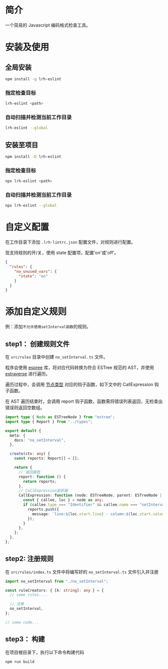 # 简介

一个简易的 Javascript 编码格式检查工具。

# 安装及使用

## 全局安装

```bash
npm install -g lrh-eslint
```

### 指定检查目标

```bash
lrh-eslint <path>
```

### 自动扫描并检测当前工作目录

```bash
lrh-eslint --global
```

## 安装至项目

```bash
npm install -D lrh-eslint
```

### 指定检查目标

```bash
npx lrh-eslint <path>
```

### 自动扫描并检测当前工作目录

```bash
npx lrh-eslint --global
```

# 自定义配置

在工作目录下添加 `.lrh-lintrc.json` 配置文件，对规则进行配置。

现支持规则的开/关，使用 state 配置项，配置'on'或'off'。

```json
{
  "rules": {
    "no_unused_vars": {
      "state": "on"
    }
  }
}
```

# 添加自定义规则

例：添加`不允许使用setInterval函数`的规则。

## step1： 创建规则文件

在 `src/rules` 目录中创建 `no_setInterval.ts` 文件。

程序会使用 [espree](https://github.com/eslint/js/tree/main/packages/espree) 库，将对应代码转换为符合 ESTree 规范的 AST，并使用 [estraverse](https://github.com/estools/estraverse) 进行遍历。

遍历过程中，会调用 [节点类型](https://github.com/estree/estree) 对应的钩子函数，如下文中的 CallExpression 钩子函数。

在 AST 遍历结束时，会调用 report 钩子函数，函数需将错误列表返回，无检查出错误则返回空数组。

```typescript
import type { Node as ESTreeNode } from "estree";
import type { Report } from "../types";

export default {
  meta: {
    docs: "no_setInterval",
  },

  create(ctx: any) {
    const reports: Report[] = [];

    return {
      // 返回报告
      report: function () {
        return reports;
      },
      // CallExpression监听器
      CallExpression: function (node: ESTreeNode, parent: ESTreeNode | null) {
        const { callee, loc } = node as any;
        if (callee.type === "Identifier" && callee.name === "setInterval") {
          reports.push({
            message: `line:${loc.start.line} - column:${loc.start.column} => no_setInterval`,
          });
        }
      },
    };
  },
};
```

## step2: 注册规则

在 `src/rules/index.ts` 文件中将编写好的 `no_setInterval.ts` 文件引入并注册

```typescript
import no_setInterval from "./no_setInterval";

const ruleCreators: { [k: string]: any } = {
  // some rules....

  // 注册
  no_setInterval,
};

// some code...
```

## step3： 构建

在项目根目录下，执行以下命令构建代码

```bash
npm run build
```
